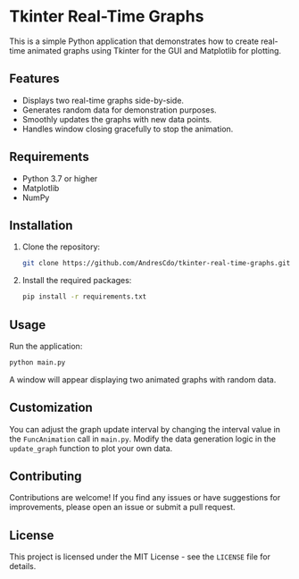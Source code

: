 # Tkinter Real-Time Graphs

This is a simple Python application that demonstrates how to create real-time animated graphs using Tkinter for the GUI and Matplotlib for plotting.

## Features

- Displays two real-time graphs side-by-side.
- Generates random data for demonstration purposes.
- Smoothly updates the graphs with new data points.
- Handles window closing gracefully to stop the animation.

## Requirements

- Python 3.7 or higher
- Matplotlib
- NumPy

## Installation

1. Clone the repository:

    ```bash
    git clone https://github.com/AndresCdo/tkinter-real-time-graphs.git
    ```

2. Install the required packages:

    ```bash
    pip install -r requirements.txt
    ```

## Usage

Run the application:

```bash
python main.py
```

A window will appear displaying two animated graphs with random data.

## Customization

You can adjust the graph update interval by changing the interval value in the `FuncAnimation` call in `main.py`.
Modify the data generation logic in the `update_graph` function to plot your own data.

## Contributing

Contributions are welcome! If you find any issues or have suggestions for improvements, please open an issue or submit a pull request.

## License

This project is licensed under the MIT License - see the `LICENSE` file for details.
